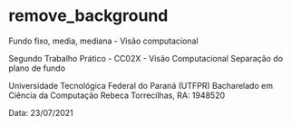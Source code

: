 # remove_background
Fundo fixo, media, mediana - Visão computacional

Segundo Trabalho Prático - CC02X - Visão Computacional
Separação do plano de fundo

Universidade Tecnológica Federal do Paraná (UTFPR)
Bacharelado em Ciência da Computação
Rebeca Torrecilhas, RA: 1948520

Data: 23/07/2021
